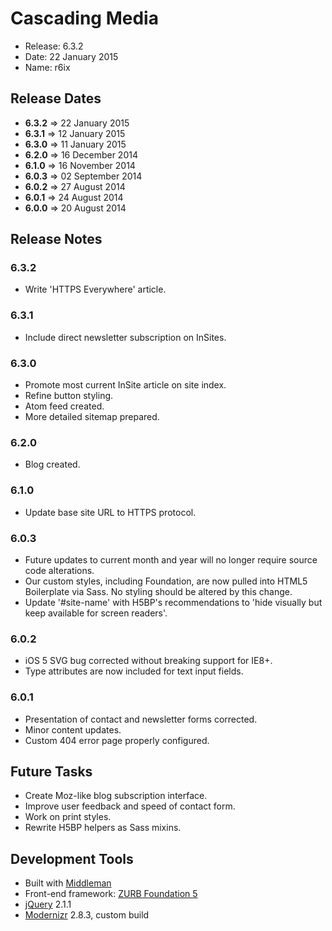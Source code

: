 # Cascading Media
  - Release: 6.3.2
  - Date: 22 January 2015
  - Name: r6ix

## Release Dates
  - **6.3.2** => 22 January 2015
  - **6.3.1** => 12 January 2015
  - **6.3.0** => 11 January 2015
  - **6.2.0** => 16 December 2014
  - **6.1.0** => 16 November 2014
  - **6.0.3** => 02 September 2014
  - **6.0.2** => 27 August 2014
  - **6.0.1** => 24 August 2014
  - **6.0.0** => 20 August 2014

## Release Notes

### 6.3.2
  - Write 'HTTPS Everywhere' article.

### 6.3.1
  - Include direct newsletter subscription on InSites.

### 6.3.0
  - Promote most current InSite article on site index.
  - Refine button styling.
  - Atom feed created.
  - More detailed sitemap prepared.

### 6.2.0
  - Blog created.

### 6.1.0
  - Update base site URL to HTTPS protocol.

### 6.0.3
  - Future updates to current month and year will no longer require source code alterations.
  - Our custom styles, including Foundation, are now pulled into HTML5 Boilerplate via Sass. No styling should be altered by this change.
  - Update '#site-name' with H5BP's recommendations to 'hide visually but keep available for screen readers'.

### 6.0.2
  - iOS 5 SVG bug corrected without breaking support for IE8+.
  - Type attributes are now included for text input fields.

### 6.0.1
  - Presentation of contact and newsletter forms corrected.
  - Minor content updates.
  - Custom 404 error page properly configured.

## Future Tasks
  - Create Moz-like blog subscription interface.
  - Improve user feedback and speed of contact form.
  - Work on print styles.
  - Rewrite H5BP helpers as Sass mixins.
 
## Development Tools
  - Built with [Middleman](http://middlemanapp.com)
  - Front-end framework: [ZURB Foundation 5](http://foundation.zurb.com/docs/)
  - [jQuery](http://jquery.com) 2.1.1
  - [Modernizr](http://modernizr.com) 2.8.3, custom build